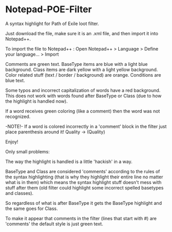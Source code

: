 # Notepad-POE-Filter
A syntax highlight for Path of Exile loot filter.

Just download the file, make sure it is an .xml file, and then import it into Notepad++.

To import the file to Notepad++ : Open Notepad++ > Language > Define your language... > Import

Comments are green text.
BaseType items are blue with a light blue background.
Class items are dark yellow with a light yellow background.
Color related stuff (text / border / background) are orange.
Conditions are blue text.

Some typos and incorrect capitalization of words have a red background. This does not work with words found after BaseType or Class (due to how the highlight is handled now).

If a word receives green coloring (like a comment) then the word was not recognized.

-NOTE!-
If a word is colored incorrectly in a 'comment' block in the filter just place parenthesis around it!
Quality -> (Quality)

Enjoy!

Only small problems:

The way the highlight is handled is a little 'hackish' in a way.

BaseType and Class are considered 'comments' according to the rules of the syntax highlighting (that is why they highlight their entire line no matter what is in them) which means the syntax highlight stuff doesn't mess with stuff after them (old filter could highlight some incorrect spelled basetypes and classes).

So regardless of what is after BaseType it gets the BaseType highlight and the same goes for Class.

To make it appear that comments in the filter (lines that start with #) are 'comments' the default style is just green text.
